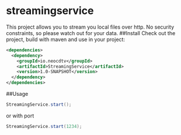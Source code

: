 # streamingservice
This project allows you to stream you local files over http. No security constraints, so please watch out for your data.
##Install
Check out the project, build with maven and use in your project:
```xml
<dependencies>
  <dependency>
    <groupId>io.neocdtv</groupId>
    <artifactId>StreamingService</artifactId>
    <version>1.0-SNAPSHOT</version>
  </dependency>
</dependencies>
```
##Usage
```java
StreamingService.start();
```
or with port
```java
StreamingService.start(1234);
```
